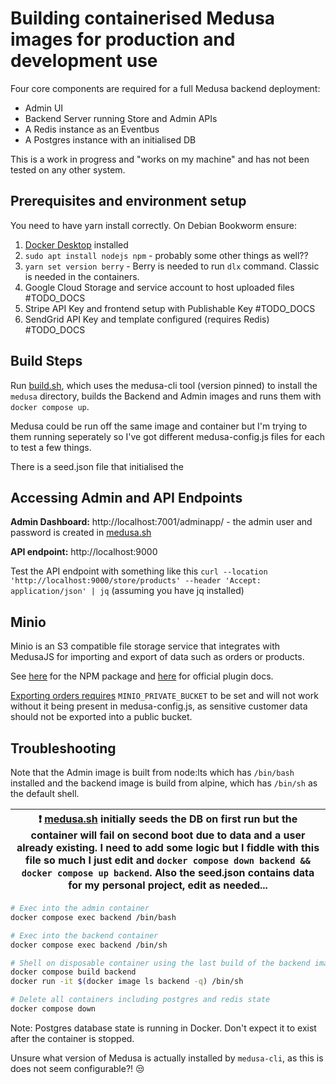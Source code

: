 # Building containerised Medusa images for production and development use

Four core components are required for a full Medusa backend deployment:

- Admin UI
- Backend Server running Store and Admin APIs
- A Redis instance as an Eventbus
- A Postgres instance with an initialised DB

This is a work in progress and "works on my machine" and has not been tested on any other system.

## Prerequisites and environment setup

You need to have yarn install correctly. On Debian Bookworm ensure:

1. [Docker Desktop](https://www.docker.com/products/docker-desktop/) installed
1. `sudo apt install nodejs npm` - probably some other things as well??
1. `yarn set version berry` - Berry is needed to run `dlx` command. Classic is needed in the containers.
1. Google Cloud Storage and service account to host uploaded files #TODO_DOCS
1. Stripe API Key and frontend setup with Publishable Key #TODO_DOCS
1. SendGrid API Key and template configured (requires Redis) #TODO_DOCS


## Build Steps

Run [build.sh](./build.sh), which uses the medusa-cli tool (version pinned) to install the `medusa` directory, builds the Backend and Admin images and runs them with `docker compose up`.

Medusa could be run off the same image and container but I'm trying to them running seperately so I've got different medusa-config.js files for each to test a few things.

There is a seed.json file that initialised the 

## Accessing Admin and API Endpoints

**Admin Dashboard:** http://localhost:7001/adminapp/ - the admin user and password is created in [medusa.sh](./medusa.sh)

**API endpoint:** http://localhost:9000

Test the API endpoint with something like this `curl --location 'http://localhost:9000/store/products' --header 'Accept: application/json' | jq` (assuming you have jq installed)

## Minio

Minio is an S3 compatible file storage service that integrates with MedusaJS for importing and export of data such as orders or products.

See [here](https://www.npmjs.com/package/medusa-file-minio) for the NPM package and [here](https://docs.medusajs.com/plugins/file-service/minio) for official plugin docs.

[Exporting orders requires](https://docs.medusajs.com/plugins/file-service/minio#handle-exports) `MINIO_PRIVATE_BUCKET` to be set and will not work without it being present in medusa-config.js, as sensitive customer data should not be exported into a public bucket.

## Troubleshooting

Note that the Admin image is built from node:lts which has `/bin/bash` installed and the backend image is build from alpine, which has `/bin/sh` as the default shell.

| :exclamation: [medusa.sh](./medusa.sh) initially seeds the DB on first run but the container will fail on second boot due to data and a user already existing. I need to add some logic but I fiddle with this file so much I just edit and `docker compose down backend && docker compose up backend`.  Also the seed.json contains data for my personal project, edit as needed...|
|---------------------------------------------------------------------------------------------------------------------------------------------|


```bash
# Exec into the admin container
docker compose exec backend /bin/bash

# Exec into the backend container
docker compose exec backend /bin/sh

# Shell on disposable container using the last build of the backend image
docker compose build backend
docker run -it $(docker image ls backend -q) /bin/sh

# Delete all containers including postgres and redis state
docker compose down
```

Note: Postgres database state is running in Docker. Don't expect it to exist after the container is stopped.

Unsure what version of Medusa is actually installed by `medusa-cli`, as this is does not seem configurable?! :unamused: